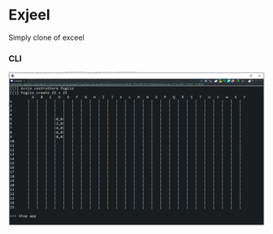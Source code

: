 # Exjeel
 Simply clone of exceel


### CLI
<img src="./doc/img/Immagine 2021-11-27 113911.png"></img>